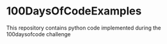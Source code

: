 # 100DaysOfCodeExamples
This repository contains python code implemented during the 100daysofcode challenge
